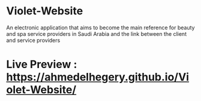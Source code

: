 # Violet-Website
An electronic application that aims to become the main reference for beauty and spa service providers in Saudi Arabia and the link between the client and service providers
# Live Preview :  https://ahmedelhegery.github.io/Violet-Website/

